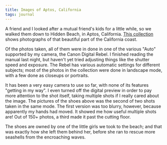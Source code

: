 ```yaml
---
title: Images of Aptos, California
tags: journal
---
```


A friend and I looked after a mutual friend's kids for a little while,
so we walked them down to Hidden Beach, in Aptos, California.
[This collection](gallery/California/Aptos/index.html) shows photographs of that beautiful part of the
California coast.

Of the photos taken, all of them were in done in one of the various
"Auto" supported by my camera, the Canon Digital Rebel.  I finished
reading the manual last night, but haven't yet tried adjusting things
like the shutter speed and exposure.  The Rebel has various automatic
settings for different subjects; most of the photos in the collection
were done in landscape mode, with a few done as closeups or portraits.

It has been a very easy camera to use so far, with none of its features
"getting in my way".  I even turned off the digital preview in order to
pay more attention to the shot itself, taking multiple shots if I really
cared about the image.  The pictures of the shoes above was the second
of two shots taken in the same mode.  The first version was too blurry,
however, because apparently my hands had moved.  It showed me how useful
multiple shots are!  Out of 150+ photos, a third made it past the
cutting floor.

The shoes are owned by one of the little girls we took to the beach; and
that was exactly how she left them behind her, before she ran to rescue
more seashells from the encroaching waves.


